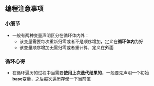 ## 编程注意事项

### 小细节

- 一般有两种变量声明区分在循环体内外：
  - 该变量需要每次重新归零或者不是顺序增加，定义在**循环体内**为好
  - 该变量顺序增加无需归零或者重计算，定义在**外面**

### 循环心得
- 在循环遍历的过程中当需要**使用上次迭代结果的**，一般要先声明一个初始**base**变量，之后每次遍历存储一下当前值